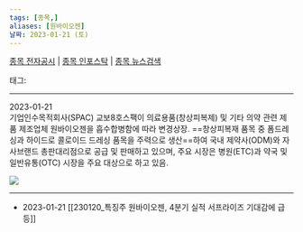 ```yaml
---
tags: [종목,]
aliases: [원바이오젠]
날짜: 2023-01-21 (토)
---
```

[종목 전자공시](https://finance.naver.com/item/dart.naver?code=307280) |  [종목 인포스탁](https://www.infostock.co.kr/site/3d/3d_show.asp?codename=307280) | [종목 뉴스검색](https://m.search.naver.com/search.naver?where=m_news&sm=mtb_jum&query=원바이오젠)

태그: 

___

2023-01-21   
기업인수목적회사(SPAC) 교보8호스팩이 의료용품(창상피복제) 및 기타 의약 관련 제품 제조업체 원바이오젠을 흡수합병함에 따라 변경상장. ==창상피복재 품목 중 폼드레싱과 하이드로 콜로이드 드레싱 품목을 주력으로 생산==하여 국내 제약사(ODM)와 자사브랜드 총판대리점으로 공급 및 판매하고 있으며, 주요 시장은 병원(ETC)과 약국 및 일반유통(OTC) 시장을 주요 대상으로 하고 있음.

![](https://i.imgur.com/4MgT3G3.png)


___

- 2023-01-21 [[230120_특징주 원바이오젠, 4분기 실적 서프라이즈 기대감에 급등]]
